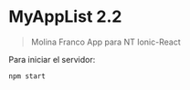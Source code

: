 # MyAppList 2.2
>Molina Franco
>App para NT
>Ionic-React

Para iniciar el servidor:

```
npm start
```